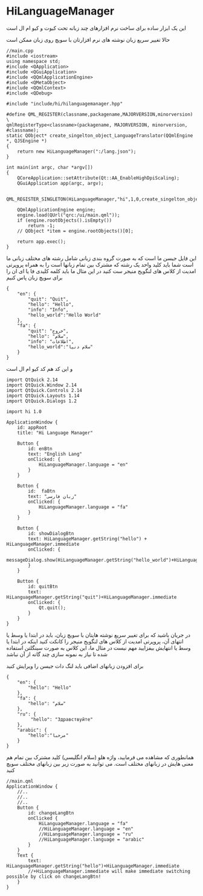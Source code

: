 # HiLanguageManager
این یک ابزار ساده برای ساخت نرم افزارهای چند زبانه تحت کیوت و کیو ام ال است

حالا تغییر سریع زبان نوشته های نرم افزارتان با سویچ روی زبان ممکن است

```
//main.cpp
#include <iostream>
using namespace std;
#include <QApplication>
#include <QGuiApplication>
#include <QQmlApplicationEngine>
#include <QMetaObject>
#include <QQmlContext>
#include <QDebug>

#include "include/hi/hilanguagemanager.hpp"

#define QML_REGISTER(classname,packagename,MAJORVERSION,minorversion) \
qmlRegisterType<classname>(packagename, MAJORVERSION, minorversion, #classname);
static QObject* create_singelton_object_LanguageTranslator(QQmlEngine *, QJSEngine *)
{
    return new HiLanguageManager(":/lang.json");
}

int main(int argc, char *argv[])
{
    QCoreApplication::setAttribute(Qt::AA_EnableHighDpiScaling);
    QGuiApplication app(argc, argv);

   QML_REGISTER_SINGLETON(HiLanguageManager,"hi",1,0,create_singelton_object_LanguageTranslator)

    QQmlApplicationEngine engine;
    engine.load(QUrl("qrc:/ui/main.qml"));
    if (engine.rootObjects().isEmpty())
        return -1;
    // QObject *item = engine.rootObjects()[0];

    return app.exec();
}
```

این فایل جیسن ما است که به صورت گروه بندی زبانی شامل رشته های مختلف زبانی ما است
شما باید کلید واحد یک رشته که مشترک بین تمام زبانها است را به همراه پروپرتی امدیت از کلاس های لنگویج منیجر ست کنید
در این مثال ما باید کلمه کلیدی فا یا ای ان  را برای سویچ زبان پاس کنیم

```
{
    "en": {
        "quit": "Quit",
        "hello": "Hello",
        "info": "Info",
        "hello_world":"Hello World"
    },
    "fa": {
        "quit": "خروج",
        "hello": "سلام",
        "info": "اطلاعات",
        "hello_world":"سلام دنیا"
    }
}
```

و این کد هم کد کیو ام ال است
```
import QtQuick 2.14
import QtQuick.Window 2.14
import QtQuick.Controls 2.14
import QtQuick.Layouts 1.14
import QtQuick.Dialogs 1.2

import hi 1.0

ApplicationWindow {
    id: appRoot
    title: "Hi Language Manager"

    Button {
        id: enBtn
        text: "English Lang"
        onClicked: {
            HiLanguageManager.language = "en"
        }
    }

    Button {
        id:  faBtn
        text: "زبان فارسی"
        onClicked: {
            HiLanguageManager.language = "fa"
        }
    }

    Button {
        id: showDialogBtn
        text: HiLanguageManager.getString("hello") + HiLanguageManager.immediate
        onClicked: {
            messageDialog.show(HiLanguageManager.getString("hello_world")+HiLanguageManager.immediate)
        }
    }

    Button {
        id: quitBtn
        text: HiLanguageManager.getString("quit")+HiLanguageManager.immediate
        onClicked: {
            Qt.quit();
        }
    }
}

```

در جریان باشید که برای تغییر سریع نوشته هایتان با سویچ زبان، باید در ابتدا یا وسط یا انتهای آن، پروپرتی امدیت از کلاس های لنگویج منیجر را کانکت کنید
اینکه در ابتدا یا وسط یا انتهایش بیفزایید مهم نیست
در مثال ما، این کلاس به صورت سینگلتن استفاده شده تا نیاز به نمونه سازی چند گانه از آن نباشد


برای افزودن زبانهای اضافی باید لنگ دات جیسن را ویرایش کنید

```
{
    "en": {
        "hello": "Hello"
    },
    "fa": {
        "hello": "سلام"
    },
    "ru": {
         "hello": "Здравствуйте"
    },
    "arabic": {
        "hello":"مرحبا"
    }
}
```
همانطوری که مشاهده می فرمایید، واژه هلو (سلام انگلیسی) کلید مشترک بین تمام هم معنی هایش در زبانهای مختلف است. می توانید به صورت زیر بین زبانهای مختلف سویچ کنید

```
//main.qml
ApplicationWindow {
    //..
    //..
    //..
    Button {
        id: changeLangBtn
        onClicked {
            HiLanguageManager.language = "fa"
            //HiLanguageManager.language = "en"
            //HiLanguageManager.language = "ru"
            //HiLanguageManager.language = "arabic"
        }
    }
    Text {
        text: HiLanguageManager.getString("hello")+HiLanguageManager.immediate
        //+HiLanguageManager.immediate will make immediate switching possible by click on changeLangBtn!
    }
}
```
